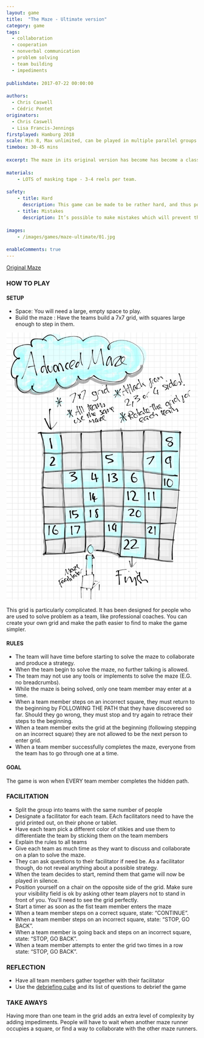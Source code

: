 ```yaml
---
layout: game
title:  "The Maze - Ultimate version"
category: game
tags:
  - collaboration
  - cooperation
  - nonverbal communication
  - problem solving
  - team building
  - impediments

publishdate: 2017-07-22 00:00:00

authors: 
  - Chris Caswell
  - Cédric Pontet
originators: 
  - Chris Caswell
  - Lisa Francis-Jennings
firstplayed: Hamburg 2018
scale: Min 8, Max unlimited, can be played in multiple parallel groups
timebox: 30-45 mins

excerpt: The maze in its original version has become has become a classic of `#play14. We decided to make it a significantly harder by having several teams run the maze at the same time, in the same grid, from different sides. This version adds a nice twist with impediments represented by other team members being in your way when you are in the grid.

materials:
    - LOTS of masking tape - 3-4 reels per team.

safety:
    - title: Hard
      description: This game can be made to be rather hard, and thus potentially very frustrating. It’s important to be conscious of the team’s stress level. Should the team become overly frustrated pause the game, and allow them additional time to rethink their plan.
    - title: Mistakes
      description: It’s possible to make mistakes which will prevent the team from progressing. This can lead to a situation where the team feel they’ve tried all available options are are stuck. If frustration and stress is high, and they believe they’ve exhausted all options, give them a hint to unblock them.

images:
    - /images/games/maze-ultimate/01.jpg

enableComments: true
---
```


[Original Maze](/games/maze)

### HOW TO PLAY
#### SETUP

* Space: You will need a large, empty space to play.  
* Build the maze : Have the teams build a 7x7 grid, with squares large enough to step in them.

![Grid](/images/games/maze-ultimate/02.jpg "Grid")

This grid is particularly complicated. It has been designed for people who are used to solve problem as a team, like professional coaches.
You can create your own grid and make the path easier to find to make the game simpler.

#### RULES
* The team will have time before starting to solve the maze to collaborate and produce a strategy.  
* When the team begin to solve the maze, no further talking is allowed.  
* The team may not use any tools or implements to solve the maze (E.G. no breadcrumbs).   
* While the maze is being solved, only one team member may enter at a time.  
* When a team member steps on an incorrect square, they must return to the beginning by FOLLOWING THE PATH that they have discovered so far. Should they go wrong, they must stop and try again to retrace their steps to the beginning.  
* When a team member exits the grid at the beginning (following stepping on an incorrect square) they are not allowed to be the next person to enter grid.  
* When a team member successfully completes the maze, everyone from the team has to go through one at a time.  

#### GOAL
The game is won when EVERY team member completes the hidden path.  


### FACILITATION
* Split the group into teams with the same number of people
* Designate a facilitator for each team. EAch facilitators need to have the grid printed out, on their phone or tablet.
* Have each team pick a different color of stikies and use them to differentiate the team by sticking them on the team members
* Explain the rules to all teams
* Give each team as much time as they want to discuss and collaborate on a plan to solve the maze.  
* They can ask questions to their facilitator if need be. As a facilitator though, do not reveal anything about a possible strategy.
* When the team decides to start, remind them that game will now be played in silence.  
* Position yourself on a chair on the opposite side of the grid. Make sure your visibility field is ok by asking other team players not to stand in front of you. You'll need to see the grid perfectly.
* Start a timer as soon as the fist team member enters the maze
* When a team member steps on a correct square, state: “CONTINUE”.  
* When a team member steps on an incorrect square, state: “STOP, GO BACK”.
* When a team member is going back and steps on an incorrect square, state: “STOP, GO BACK”.  
* When a team member attempts to enter the grid two times in a row state: “STOP, GO BACK”.  

### REFLECTION
* Have all team members gather together with their facilitator
* Use the [debriefing cube](http://thedebriefingcube.com) and its list of questions to debrief the game

### TAKE AWAYS
Having more than one team in the grid adds an extra level of complexity by adding impediments. People will have to wait when another maze runner occupies a square, or find a way to collaborate with the other maze runners.